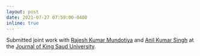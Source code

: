 ```yaml
---
layout: post
date: 2021-07-27 07:59:00-0400
inline: true
---
```


Submitted joint work with [Rajesh Kumar Mundotiya](https://in.linkedin.com/in/rajesh-kumar-mundotiya-0564a762) and [Anil Kumar Singh](https://www.iitbhu.ac.in/dept/cse/people/aksinghcse) at the [Journal of King Saud University](https://www.journals.elsevier.com/journal-of-king-saud-university-computer-and-information-sciences).
